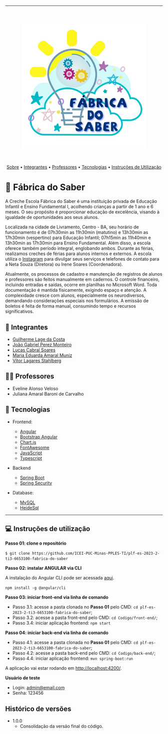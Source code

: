 <hr>
<br>
<h3 align="center">
<img width="400px" src="logo-fabrica-do-saber.jpg">
</h3>
<br>
<p align="center">
 <a href="#-sKanboo">Sobre</a> •
 <a href="#-integrantes">Integrantes</a> • 
 <a href="#-professor">Professores</a> • 
 <a href="#-tecnologias">Tecnologias</a> • 
 <a href="#-instruções-de-utilização">Instruções de Utilização</a>  
</p>

# 📝 Fábrica do Saber

A Creche Escola Fábrica do Saber é uma instituição privada de Educação Infantil e Ensino Fundamental I, acolhendo
crianças a partir de 1 ano e 6 meses. O seu propósito é proporcionar educação de excelência, visando à igualdade de
oportunidades aos seus alunos.

Localizada na cidade de Livramento, Centro - BA, seu horário de funcionamento é de 07h30min as 11h30min (matutino) e
13h30min as 17h30min (vespertino) para Educação Infantil; 07h15min as 11h40min e 13h30min as 17h30min para Ensino
Fundamental. Além disso, a escola oferece também período integral, englobando ambos. Durante as férias, realizamos
creches de férias para alunos internos e externos. A escola utiliza
o [Instagram](https://www.instagram.com/escolafabricadosaber/) para divulgar seus serviços e telefones de contato para a
Neta Souza (Diretora) ou Irene Soares (Coordenadora).

Atualmente, os processos de cadastro e manutenção de registros de alunos e professores são feitos manualmente em
cadernos. O controle financeiro, incluindo entradas e saídas, ocorre em planilhas no Microsoft Word. Toda documentação é
mantida fisicamente, exigindo espaço e atenção. A complexidade cresce com alunos, especialmente os neurodiversos,
demandando considerações especiais nos formulários. A emissão de boletos é feita de forma manual, consumindo tempo e
recursos significativos.

## 🤜 Integrantes

- [Guilherme Lage da Costa](https://github.com/guilhermelcosta)
- [João Gabriel Perez Monteiro](https://github.com/JoaoGperez)
- [Lucas Cabral Soares](https://github.com/lcsoares2022)
- [Maria Eduarda Amaral Muniz](https://github.com/duda-amaral)
- [Vítor Lagares Stahlberg](https://github.com/VitorLS0)

## 👨‍💻 Professores

- Eveline Alonso Veloso
- Juliana Amaral Baroni de Carvalho

## 🚀 Tecnologias

- Frontend:

    - [Angular](https://angular.io/)
    - [Bootstrap Angular](https://ng-bootstrap.github.io/#/home)
    - [Chart.js](https://www.chartjs.org/)
    - [FontAwesome](https://fontawesome.com/)
    - [JavaScript](https://www.javascript.com/)
    - [Typescript](https://www.typescriptlang.org/)

- Backend

    - [Spring Boot](https://spring.io/projects/spring-boot)
    - [Spring Security](https://spring.io/projects/spring-security)

- Database:

    - [MySQL](https://www.mysql.com/)
    - [HeideSql](https://www.heidisql.com/)

---

## 💻 Instruções de utilização

**Passo 01: clone o repositório**

`$ git clone https://github.com/ICEI-PUC-Minas-PPLES-TI/plf-es-2023-2-ti3-6653100-fabrica-do-saber`

**Passo 02: instalar ANGULAR via CLI**

A instalação do Angular CLI pode ser acessada [aqui](https://angular.io/cli).

`npm install -g @angular/cli`

**Passo 03: iniciar front-end via linha de comando**

- Passo 3.1: acesse a pasta clonada no **Passo 01** pelo CMD: `cd plf-es-2023-2-ti3-6653100-fabrica-do-saber`;
- Passo 3.2: acesse a pasta front-end pelo CMD: `cd Codigo/front-end/`;
- Passo 3.4: iniciar aplicação frontend: `npm start`

**Passo 04: iniciar back-end via linha de comando**

- Passo 4.1: acesse a pasta clonada no **Passo 01** pelo CMD: `cd plf-es-2023-2-ti3-6653100-fabrica-do-saber`;
- Passo 4.2: acesse a pasta back-end pelo CMD: `cd Codigo/back-end/`;
- Passo 4.4: iniciar aplicação frontend: `mvn spring-boot:run`

A aplicação vai estar rodando em <http://localhost:4200/>.

**Usuário de teste**

- Login: admin@email.com
- Senha: 123456

## Histórico de versões

- 1.0.0
    - Consolidação da versão final do código.
